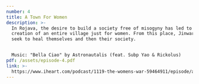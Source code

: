 ```yaml
---
number: 4
title: A Town For Women
description: >-
  In Rojava, the desire to build a society free of misogyny has led to the
  creation of an entire village just for women. From this place, Jinwar, they
  seek to heal themselves and then their society.


  Music: "Bella Ciao" by Astronautalis (feat. Subp Yao & Rickolus)
pdf: /assets/episode-4.pdf
link: >-
  https://www.iheart.com/podcast/1119-the-womens-war-59464911/episode/a-town-for-women-61231676/
---
```


